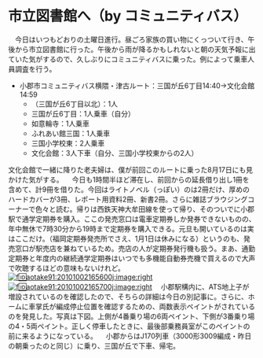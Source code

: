 # 市立図書館へ（by コミュニティバス）

<div class="section">　今日はいつもどおりの土曜日進行。昼ごろ家族の買い物にくっついて行き、午後から市立図書館に行った。午後から雨が降るかもしれないと朝の天気予報に出ていた気がするので、久しぶりにコミュニティバスに乗った。例によって乗車人員調査を行う。

* 小郡市コミュニティバス横隈・津古ルート：三国が丘6丁目14:40→文化会館14:59
    * （三国が丘6丁目以北）：1人
    * 三国が丘6丁目：1人乗車（自分）
    * 如意輪寺：1人乗車
    * ふれあい館三国：1人乗車
    * 三国小学校東：2人乗車
    * 文化会館：3人下車（自分、三国小学校東からの2人）

文化会館で一緒に降りた老夫婦は、僕が前回このルートに乗った8月17日にも見かけた気がする。 　今日も1時間半ほど滞在し、前回からの延長借り出し1冊を含めて、計9冊を借りた。今回はライトノベル（っぽい）のは2冊だけ、厚めのハードカバーが3冊、レポート用資料2冊、新書2冊。さらに雑誌ブラウジングコーナーで色々と読む。帰りは西鉄天神大牟田線を使って帰り、そのついでに小郡駅で通学定期券を購入。ここの発売窓口は電車定期券しか発券できないものの、年中無休で7時30分から19時まで定期券を購入できる。元旦も開いているのは実はここだけ。（福岡定期券発売所でさえ、1月1日は休みになる）というのも、発売窓口が駅売店を兼ねているため。売店の人が定期券発行機も扱う。まあ、通勤定期券と年度内の継続通学定期券はいつでも多機能自動券売機で買えるので大声で吹聴するほどの意味もないけれど。 [![f:id:aotake91:20101002165600j:image:right](http://cdn-ak.f.st-hatena.com/images/fotolife/a/aotake91/20101002/20101002165600.jpg "f:id:aotake91:20101002165600j:image:right")](http://f.hatena.ne.jp/aotake91/20101002165600) [![f:id:aotake91:20101002165700j:image:right](http://cdn-ak.f.st-hatena.com/images/fotolife/a/aotake91/20101002/20101002165700.jpg "f:id:aotake91:20101002165700j:image:right")](http://f.hatena.ne.jp/aotake91/20101002165700) 　小郡駅構内に、ATS地上子が増設されているのを確認したので、そちらの詳細は今日の別記事に。さらに、ホームに車掌氏が編成停止位置を確認するための、両数表示ペイントがされているのを発見した。写真は下図。上側が4番乗り場の6両ペイント、下側が3番乗り場の4・5両ペイント。正しく停車したときに、最後部乗務員室がこのペイントの前に来るようになっている。 　小郡からはJ170列車（3000形3009編成・昨日の朝乗ったのと同じ）に乗り、三国が丘で下車、帰宅。</div>